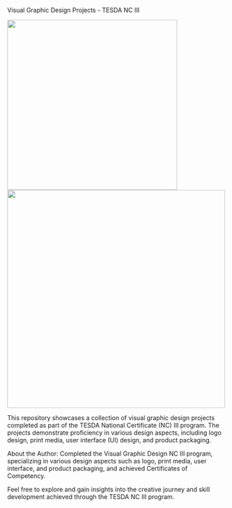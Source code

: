 Visual Graphic Design Projects - TESDA NC III

<img src="https://github.com/leirbagtwo/Visual-Graphic-Design-Projects/assets/86273025/ea6b44b6-9b15-49be-ae6a-364f7a082491" width="390">

<img src="https://github.com/leirbagtwo/Visual-Graphic-Design-Projects/assets/86273025/c7d3d109-d08d-4573-8883-81d3e514231f" width="500">

This repository showcases a collection of visual graphic design projects completed as part of the TESDA National Certificate (NC) III program. The projects demonstrate proficiency in various design aspects, including logo design, print media, user interface (UI) design, and product packaging.

About the Author: Completed the Visual Graphic Design NC III program, specializing in various design aspects such as logo, print media, user interface, and product packaging, and achieved Certificates of Competency.

Feel free to explore and gain insights into the creative journey and skill development achieved through the TESDA NC III program.
